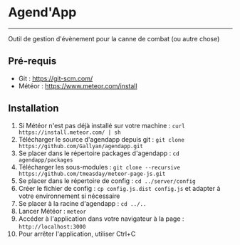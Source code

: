 # Agend'App
---------
Outil de gestion d'évènement pour la canne de combat (ou autre chose)

## Pré-requis

* Git : https://git-scm.com/
* Météor : https://www.meteor.com/install

## Installation

1. Si Météor n'est pas déjà installé sur votre machine : `curl https://install.meteor.com/ | sh`
2. Télécharger le source d'agendapp depuis git : `git clone https://github.com/Gallyan/agendapp.git`
3. Se placer dans le répertoire packages d'agendapp : `cd agendapp/packages`
4. Télécharger les sous-modules : `git clone --recursive https://github.com/tmeasday/meteor-page-js.git`
5. Se placer dans le répertoire de config : `cd ../server/config`
6. Créer le fichier de config : `cp config.js.dist config.js` et adapter à votre environnement si nécessaire
7. Se placer à la racine d'agendapp : `cd ../..`
8. Lancer Météor : `meteor`
9. Accéder à l'application dans votre navigateur à la page : `http://localhost:3000`
10. Pour arrêter l'application, utiliser Ctrl+C

